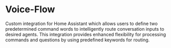 # Voice-Flow
Custom integration for Home Assistant which allows users to define two predetermined command words to intelligently route conversation inputs to desired agents. This integration provides enhanced flexibility for processing commands and questions by using predefined keywords for routing.
